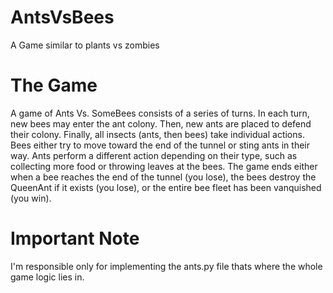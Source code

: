 # AntsVsBees
A Game similar to plants vs zombies

# The Game
A game of Ants Vs. SomeBees consists of a series of turns. In each turn, new bees may enter the ant colony. 
Then, new ants are placed to defend their colony. Finally, all insects (ants, then bees) take individual actions. 
Bees either try to move toward the end of the tunnel or sting ants in their way. Ants perform a different action depending on their type, such as collecting more food or throwing leaves at the bees. 
The game ends either when a bee reaches the end of the tunnel (you lose), the bees destroy the QueenAnt if it exists (you lose), or the entire bee fleet has been vanquished (you win).

# Important Note
I'm responsible only for implementing the ants.py file thats where the whole game logic lies in.
